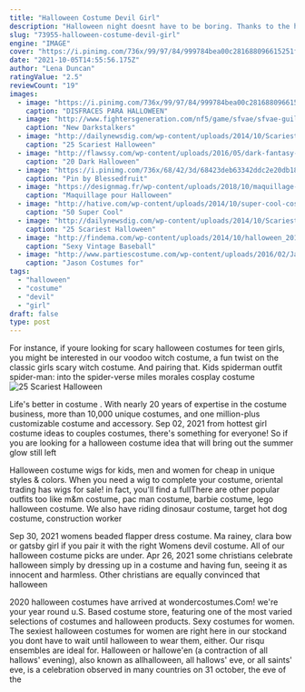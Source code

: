 ```yaml
---
title: "Halloween Costume Devil Girl"
description: "Halloween night doesnt have to be boring. Thanks to the halloween spot, you can get the latest in halloween costumes for men, costumes for women and costumes for kids.Our halloween online store"
slug: "73955-halloween-costume-devil-girl"
engine: "IMAGE"
cover: "https://i.pinimg.com/736x/99/97/84/999784bea00c281688096615251f3cf2.jpg"
date: "2021-10-05T14:55:56.175Z"
author: "Lena Duncan"
ratingValue: "2.5"
reviewCount: "19"
images:
  - image: "https://i.pinimg.com/736x/99/97/84/999784bea00c281688096615251f3cf2.jpg"
    caption: "DISFRACES PARA HALLOWEEN"
  - image: "http://www.fightersgeneration.com/nf5/game/sfvae/sfvae-guile-zombie-costume.png"
    caption: "New Darkstalkers"
  - image: "http://dailynewsdig.com/wp-content/uploads/2014/10/Scariest-Halloween-Makeup-Ideas-Face-Off-9.jpg"
    caption: "25 Scariest Halloween"
  - image: "http://flawssy.com/wp-content/uploads/2016/05/dark-fantasy-makeup-ideas.jpg"
    caption: "20 Dark Halloween"
  - image: "https://i.pinimg.com/736x/68/42/3d/68423deb63342ddc2e20db1829da848c--gingerbread-man-costumes-christmas-costumes.jpg"
    caption: "Pin by Blessedfruit"
  - image: "https://designmag.fr/wp-content/uploads/2018/10/maquillage-pour-halloween-femme-facile-e1539186867699.jpg"
    caption: "Maquillage pour Halloween"
  - image: "http://hative.com/wp-content/uploads/2014/10/super-cool-costume-ideas/11-scarecrow-costume.jpg"
    caption: "50 Super Cool"
  - image: "http://dailynewsdig.com/wp-content/uploads/2014/10/Scariest-Halloween-Make-up-Ideas-Face-Off-6.jpg"
    caption: "25 Scariest Halloween"
  - image: "http://findema.com/wp-content/uploads/2014/10/halloween_20148122.jpg"
    caption: "Sexy Vintage Baseball"
  - image: "http://www.partiescostume.com/wp-content/uploads/2016/02/Jason-Costume-Kids.jpg"
    caption: "Jason Costumes for"
tags:
  - "halloween"
  - "costume"
  - "devil"
  - "girl"
draft: false
type: post
---
```


For instance, if youre looking for scary halloween costumes for teen girls, you might be interested in our voodoo witch costume, a fun twist on the classic girls scary witch costume. And pairing that. Kids spiderman outfit spider-man: into the spider-verse miles morales cosplay costume
![25 Scariest Halloween](http://dailynewsdig.com/wp-content/uploads/2014/10/Scariest-Halloween-Make-up-Ideas-Face-Off-6.jpg "25 Scariest Halloween")

Life&#39;s better in costume . With nearly 20 years of expertise in the costume business, more than 10,000 unique costumes, and one million-plus customizable costume and accessory. Sep 02, 2021 from hottest girl costume ideas to couples costumes, there&#39;s something for everyone!  So if you are looking for a halloween costume idea that will bring out the summer glow still left
<!--inArticleAds-->

<!--galleryOne-->

Halloween costume wigs for kids, men and women for cheap in unique styles & colors. When you need a wig to complete your costume, oriental trading has wigs for sale! in fact, you'll find a fullThere are other popular outfits too like m&m costume, pac man costume, barbie costume, lego halloween costume. We also have riding dinosaur costume, target hot dog costume, construction worker
<!--inArticleAds-->

<!--galleryTwo-->

Sep 30, 2021 womens beaded flapper dress costume. Ma rainey, clara bow or gatsby girl  if you pair it with the right  Womens devil costume. All of our halloween costume picks are under. Apr 26, 2021 some christians celebrate halloween simply by dressing up in a costume and having fun, seeing it as innocent and harmless. Other christians are equally convinced that halloween
<!--galleryThree-->

2020 halloween costumes have arrived at wondercostumes.Com! we're your year round u.S. Based costume store, featuring one of the most varied selections of costumes and halloween products. Sexy costumes for women. The sexiest halloween costumes for women are right here in our stockand you dont have to wait until halloween to wear them, either. Our risqu ensembles are ideal for. Halloween or hallowe'en (a contraction of all hallows' evening), also known as allhalloween, all hallows' eve, or all saints' eve, is a celebration observed in many countries on 31 october, the eve of the